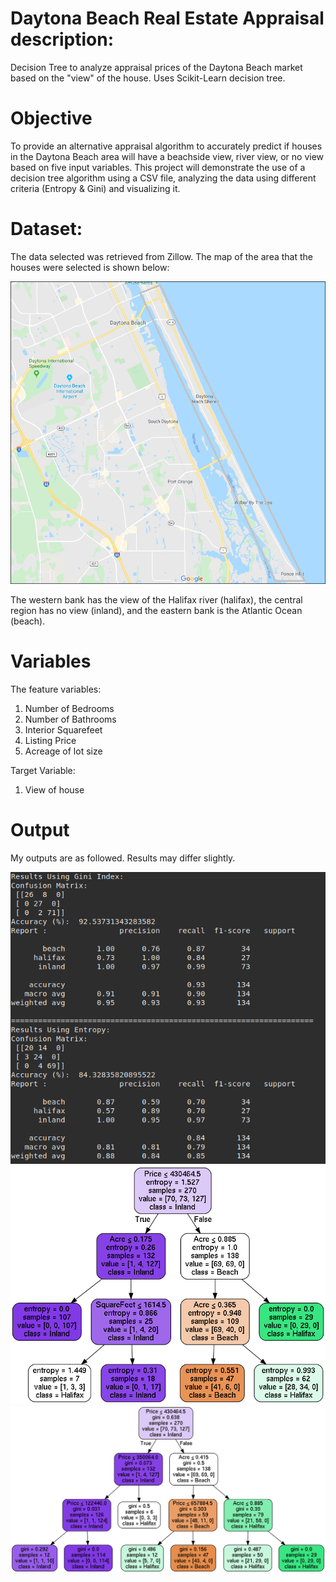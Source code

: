 # Daytona Beach Real Estate Appraisal description:
Decision Tree to analyze appraisal prices of the Daytona Beach market based on the "view" of the house. Uses
Scikit-Learn decision tree.


# Objective
To provide an alternative appraisal algorithm to accurately predict if houses in the Daytona Beach area will have a
beachside view, river view, or no view based on five input variables. This project will demonstrate the use of a decision tree 
algorithm using a CSV file, analyzing the data using different criteria (Entropy & Gini) and visualizing it.


# Dataset:
The data selected was retrieved from Zillow. The map of the area that the houses were selected is shown below: 

![Map of Daytona houses](Graphics/Map_of_data.PNG)

The western bank has the view of the Halifax river (halifax), the central region has no view (inland), and the eastern 
bank is the Atlantic Ocean (beach). 

# Variables

The feature variables:
1. Number of Bedrooms
2. Number of Bathrooms
3. Interior Squarefeet
4. Listing Price
5. Acreage of lot size

Target Variable:
1. View of house

# Output
My outputs are as followed. Results may differ slightly. 

![Statistics Report Output](Graphics/DT_Output.png)
![Entropy Report Output](Graphics/Entropy_Report.png)
![Gini Report Output](Graphics/Gini_Report.png)



